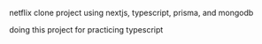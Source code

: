 netflix clone project using nextjs, typescript, prisma, and mongodb

doing this project for practicing typescript
